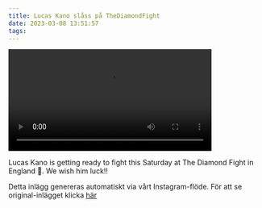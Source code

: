 ```yaml
---
title: Lucas Kano slåss på TheDiamondFight
date: 2023-03-08 13:51:57
tags:
---
```

<div class="postId" style="display: none;">ID: 17856330044919812</div>


<video controls width="80%">
<source src="/2023/03/08/lucas-kano-slass-pa-thediamondfight/1.mp4" type="video/mp4">
</video>



Lucas Kano  is getting ready to fight this Saturday at The Diamond Fight in England 🏴󠁧󠁢󠁥󠁮󠁧󠁿. We wish him luck!!

<div class="automaticGeneratedPostDescription">
Detta inlägg genereras automatiskt via vårt Instagram-flöde. För att se original-inlägget klicka <a target="_blank" href="https://www.instagram.com/reel/Cph04Ydjhu4/">här</a>
</div>
<br>

